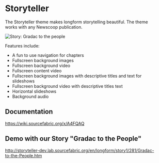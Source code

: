 Storyteller 
===========

The Storyteller theme makes longform storytelling beautiful. The theme works with any Newscoop publication. 

![Story: Gradac to the people](http://i.imgur.com/CrlrROx.png)

Features include:

- A fun to use navigation for chapters
- Fullscreen background images 
- Fullscreen background video
- Fullscreen content video
- Fullscreen background images with descriptive titles and text for slideshows
- Fullscreen background video with descriptive titles text
- Horizontal slideshows
- Background audio

Documentation
-------------

https://wiki.sourcefabric.org/x/A4FQAQ


Demo with our Story "Gradac to the People" 
----

http://storyteller-dev.lab.sourcefabric.org/en/longform/story1/281/Gradac-to-the-People.htm


